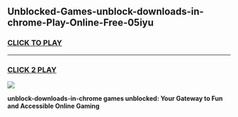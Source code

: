 
## Unblocked-Games-unblock-downloads-in-chrome-Play-Online-Free-05iyu
<h3>
<a href="https://premium76.site?title=unblock-downloads-in-chrome&ref=26A">CLICK TO PLAY</a></h3>
<hr>

<h3>
<a href="https://premium76.site?title=unblock-downloads-in-chrome&ref=26A">CLICK 2 PLAY</a>
  
</h3>

<a href="https://premium76.site?title=unblock-downloads-in-chrome&ref=26A"><img src="https://clearcache.store/games.png"></a>


**unblock-downloads-in-chrome games unblocked: Your Gateway to Fun and Accessible Online Gaming**
